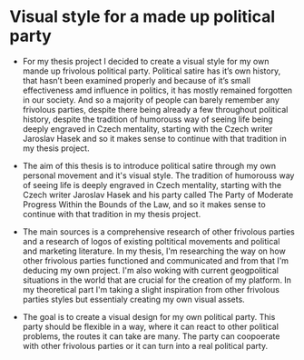
# Visual style for a made up political party

* For my thesis project I decided to create a visual style for my own mande up frivolous political party. Political satire has it’s own history, that hasn’t been examined properly and because of it’s small effectiveness amd influence in politics, it has mostly remained forgotten in our society. And so a majority of people can barely remember any frivolous parties, despite there being already a few throughout political history, despite the tradition of humorouss way of seeing life being deeply engraved in Czech mentality, starting with the Czech writer Jaroslav Hasek and so it makes sense to continue with that tradition in my thesis project.

*  The aim of this thesis is to introduce political satire through my own personal movement and it's visual style. The tradition of humorouss way of seeing life is deeply engraved in Czech mentality, starting with the Czech writer Jaroslav Hasek and his party called The Party of Moderate Progress Within the Bounds of the Law, and so it makes sense to continue with that tradition in my thesis project. 

* The main sources is a comprehensive research of other frivolous parties and a research of logos of existing poltitical movements and political and marketing literature. In my thesis, I'm researching the way on how other frivolous parties functioned and communicated and from that I'm deducing my own project. I'm also woking with current geogpolitical situations in the world that are crucial for the creation of my platform. In my theoretical part I'm taking a slight inspiration from other frivolous parties styles but essentialy creating my own visual assets. 

* The goal is to create a visual design for my own political party. This party should be flexible in a way, where it can react to other political problems, the routes it can take are many. The party can coopoerate with other frivolous parties or it can turn into a real political party. 
